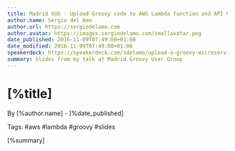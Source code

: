 ```yaml
---
title: Madrid GUG - Upload Groovy code to AWS Lambda function and API Gateway
author.name: Sergio del Amo
author.url: https://sergiodelamo.com
author.avatar: https://images.sergiodelamo.com/smallavatar.png 
date_published: 2016-11-09T07:49:00+01:00
date_modified: 2016-11-09T07:49:00+01:00
speakerdeck: https://speakerdeck.com/sdelamo/upload-a-groovy-microservice-to-aws-lambda-and-api-gateway
summary: Slides from my talk at Madrid Groovy User Group
---
```


# [%title]

By [%author.name] - [%date_published]

Tags: #aws #lambda #groovy #slides

[%summary]

<script async class="speakerdeck-embed" data-id="68e00b847f274adfaa91a4fa54213efa" data-ratio="1.33333333333333" src="//speakerdeck.com/assets/embed.js"></script>